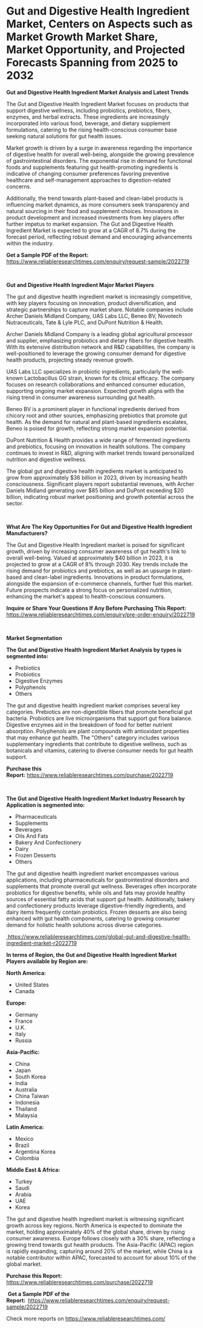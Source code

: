 <p><h1>Gut and Digestive Health Ingredient Market, Centers on Aspects such as Market Growth Market Share, Market Opportunity, and Projected Forecasts Spanning from 2025 to 2032</h1></p><p><strong>Gut and Digestive Health Ingredient Market Analysis and Latest Trends</strong></p>
<p><p>The Gut and Digestive Health Ingredient Market focuses on products that support digestive wellness, including probiotics, prebiotics, fibers, enzymes, and herbal extracts. These ingredients are increasingly incorporated into various food, beverage, and dietary supplement formulations, catering to the rising health-conscious consumer base seeking natural solutions for gut health issues.</p><p>Market growth is driven by a surge in awareness regarding the importance of digestive health for overall well-being, alongside the growing prevalence of gastrointestinal disorders. The exponential rise in demand for functional foods and supplements featuring gut health-promoting ingredients is indicative of changing consumer preferences favoring preventive healthcare and self-management approaches to digestion-related concerns.</p><p>Additionally, the trend towards plant-based and clean-label products is influencing market dynamics, as more consumers seek transparency and natural sourcing in their food and supplement choices. Innovations in product development and increased investments from key players offer further impetus to market expansion. The Gut and Digestive Health Ingredient Market is expected to grow at a CAGR of 8.7% during the forecast period, reflecting robust demand and encouraging advancements within the industry.</p></p>
<p><strong>Get a Sample PDF of the Report:&nbsp;</strong> <a href="https://www.reliableresearchtimes.com/enquiry/request-sample/2022719?utm_campaign=3216&utm_medium=2&utm_source=Github&utm_content=ia&utm_term=29032025&utm_id=gut-and-digestive-health-ingredient">https://www.reliableresearchtimes.com/enquiry/request-sample/2022719</a></p>
<p>&nbsp;</p>
<p><strong>Gut and Digestive Health Ingredient Major Market Players</strong></p>
<p><p>The gut and digestive health ingredient market is increasingly competitive, with key players focusing on innovation, product diversification, and strategic partnerships to capture market share. Notable companies include Archer Daniels Midland Company, UAS Labs LLC, Beneo BV, Novotech Nutraceuticals, Tate & Lyle PLC, and DuPont Nutrition & Health.</p><p>Archer Daniels Midland Company is a leading global agricultural processor and supplier, emphasizing probiotics and dietary fibers for digestive health. With its extensive distribution network and R&D capabilities, the company is well-positioned to leverage the growing consumer demand for digestive health products, projecting steady revenue growth.</p><p>UAS Labs LLC specializes in probiotic ingredients, particularly the well-known Lactobacillus GG strain, known for its clinical efficacy. The company focuses on research collaborations and enhanced consumer education, supporting ongoing market expansion. Expected growth aligns with the rising trend in consumer awareness surrounding gut health.</p><p>Beneo BV is a prominent player in functional ingredients derived from chicory root and other sources, emphasizing prebiotics that promote gut health. As the demand for natural and plant-based ingredients escalates, Beneo is poised for growth, reflecting strong market expansion potential.</p><p>DuPont Nutrition & Health provides a wide range of fermented ingredients and prebiotics, focusing on innovation in health solutions. The company continues to invest in R&D, aligning with market trends toward personalized nutrition and digestive wellness.</p><p>The global gut and digestive health ingredients market is anticipated to grow from approximately $36 billion in 2023, driven by increasing health consciousness. Significant players report substantial revenues, with Archer Daniels Midland generating over $85 billion and DuPont exceeding $20 billion, indicating robust market positioning and growth potential across the sector.</p></p>
<p>&nbsp;</p>
<p><strong>What Are The Key Opportunities For Gut and Digestive Health Ingredient Manufacturers?</strong></p>
<p><p>The Gut and Digestive Health Ingredient market is poised for significant growth, driven by increasing consumer awareness of gut health's link to overall well-being. Valued at approximately $40 billion in 2023, it is projected to grow at a CAGR of 8% through 2030. Key trends include the rising demand for probiotics and prebiotics, as well as an upsurge in plant-based and clean-label ingredients. Innovations in product formulations, alongside the expansion of e-commerce channels, further fuel this market. Future prospects indicate a strong focus on personalized nutrition, enhancing the market's appeal to health-conscious consumers.</p></p>
<p><strong>Inquire or Share Your Questions If Any Before Purchasing This Report:</strong> <a href="https://www.reliableresearchtimes.com/enquiry/pre-order-enquiry/2022719?utm_campaign=3216&utm_medium=2&utm_source=Github&utm_content=ia&utm_term=29032025&utm_id=gut-and-digestive-health-ingredient">https://www.reliableresearchtimes.com/enquiry/pre-order-enquiry/2022719</a></p>
<p>&nbsp;</p>
<p><strong>Market Segmentation</strong></p>
<p><strong>The Gut and Digestive Health Ingredient Market Analysis by types is segmented into:</strong></p>
<p><ul><li>Prebiotics</li><li>Probiotics</li><li>Digestive Enzymes</li><li>Polyphenols</li><li>Others</li></ul></p>
<p><p>The gut and digestive health ingredient market comprises several key categories. Prebiotics are non-digestible fibers that promote beneficial gut bacteria. Probiotics are live microorganisms that support gut flora balance. Digestive enzymes aid in the breakdown of food for better nutrient absorption. Polyphenols are plant compounds with antioxidant properties that may enhance gut health. The "Others" category includes various supplementary ingredients that contribute to digestive wellness, such as botanicals and vitamins, catering to diverse consumer needs for gut health support.</p></p>
<p><strong>Purchase this Report:&nbsp;</strong><a href="https://www.reliableresearchtimes.com/purchase/2022719?utm_campaign=3216&utm_medium=2&utm_source=Github&utm_content=ia&utm_term=29032025&utm_id=gut-and-digestive-health-ingredient">https://www.reliableresearchtimes.com/purchase/2022719</a></p>
<p>&nbsp;</p>
<p><strong>The Gut and Digestive Health Ingredient Market Industry Research by Application is segmented into:</strong></p>
<p><ul><li>Pharmaceuticals</li><li>Supplements</li><li>Beverages</li><li>Oils And Fats</li><li>Bakery And Confectionery</li><li>Dairy</li><li>Frozen Desserts</li><li>Others</li></ul></p>
<p><p>The gut and digestive health ingredient market encompasses various applications, including pharmaceuticals for gastrointestinal disorders and supplements that promote overall gut wellness. Beverages often incorporate probiotics for digestive benefits, while oils and fats may provide healthy sources of essential fatty acids that support gut health. Additionally, bakery and confectionery products leverage digestive-friendly ingredients, and dairy items frequently contain probiotics. Frozen desserts are also being enhanced with gut health components, catering to growing consumer demand for holistic health solutions across diverse categories.</p></p>
<p><a href="https://www.reliableresearchtimes.com/global-gut-and-digestive-health-ingredient-market-r2022719?utm_campaign=3216&utm_medium=2&utm_source=Github&utm_content=ia&utm_term=29032025&utm_id=gut-and-digestive-health-ingredient">&nbsp;https://www.reliableresearchtimes.com/global-gut-and-digestive-health-ingredient-market-r2022719</a></p>
<p><strong>In terms of Region, the Gut and Digestive Health Ingredient Market Players available by Region are:</strong></p>
<p>
    <p> <strong> North America: </strong>
        <ul>
            <li>United States</li>
            <li>Canada</li>
        </ul>
        </p> 
    <p> <strong> Europe: </strong>
        <ul>
            <li>Germany</li>
            <li>France</li>
            <li>U.K.</li>
            <li>Italy</li>
            <li>Russia</li>
        </ul>
        </p> 
    <p> <strong> Asia-Pacific: </strong>
        <ul>
            <li>China</li>
            <li>Japan</li>
            <li>South Korea</li>
            <li>India</li>
            <li>Australia</li>
            <li>China Taiwan</li>
            <li>Indonesia</li>
            <li>Thailand</li>
            <li>Malaysia</li>
        </ul>
        </p> 
    <p> <strong> Latin America: </strong>
        <ul>
            <li>Mexico</li>
            <li>Brazil</li>
            <li>Argentina Korea</li>
            <li>Colombia</li>
        </ul>
        </p> 
    <p> <strong> Middle East & Africa: </strong>
        <ul>
            <li>Turkey</li>
            <li>Saudi</li>
            <li>Arabia</li>
            <li>UAE</li>
            <li>Korea</li>
        </ul>
    </p>
    </p>
<p><p>The gut and digestive health ingredient market is witnessing significant growth across key regions. North America is expected to dominate the market, holding approximately 40% of the global share, driven by rising consumer awareness. Europe follows closely with a 30% share, reflecting a growing trend towards gut health products. The Asia-Pacific (APAC) region is rapidly expanding, capturing around 20% of the market, while China is a notable contributor within APAC, forecasted to account for about 10% of the global market.</p></p>
<p><strong>Purchase this Report: </strong><a href="https://www.reliableresearchtimes.com/purchase/2022719?utm_campaign=3216&utm_medium=2&utm_source=Github&utm_content=ia&utm_term=29032025&utm_id=gut-and-digestive-health-ingredient">https://www.reliableresearchtimes.com/purchase/2022719</a></p>
<p>&nbsp;<strong>Get a Sample PDF of the Report:&nbsp;&nbsp;</strong><a href="https://www.reliableresearchtimes.com/enquiry/request-sample/2022719?utm_campaign=3216&utm_medium=2&utm_source=Github&utm_content=ia&utm_term=29032025&utm_id=gut-and-digestive-health-ingredient">https://www.reliableresearchtimes.com/enquiry/request-sample/2022719</a></p>
<p><strong></strong></p>
<p>Check more reports on <a href="https://www.reliableresearchtimes.com/?utm_campaign=3216&utm_medium=2&utm_source=Github&utm_content=ia&utm_term=29032025&utm_id=gut-and-digestive-health-ingredient">https://www.reliableresearchtimes.com/</a></p>